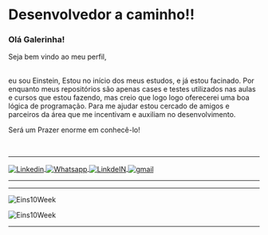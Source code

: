 # Desenvolvedor a caminho!!


### Olá Galerinha!

Seja bem vindo ao meu perfil, 

<br> eu sou Einstein,
Estou no início dos meus estudos, e já estou facinado.
Por enquanto meus repositórios são apenas cases e testes utilizados nas aulas e cursos que estou fazendo, mas creio que logo logo oferecerei uma boa lógica de programação.
Para me ajudar estou cercado de amigos e parceiros da área que me incentivam e auxiliam no desenvolvimento.

Será um Prazer enorme em conhecê-lo! 



<br> <hr>
<a target="_blank" href="https://www.linkedin.com/in/einstein-h-soares">



<img align = "center" alt = "Linkedin" color = "white" src = "https://img.shields.io/badge/LinkedIn-0077B5?style=for-the-badge&logo=linkedin&logoColor=white" />

</a>
<a target="_blank" href="https://api.whatsapp.com/send?phone=5519983972249">
  <img align = "center" alt = "Whatsapp" color = "white" src = "https://img.shields.io/badge/WhatsApp-25D366?style=for-the-badge&logo=whatsapp&logoColor=white" />
   
<a target="_blank" href="https://github.com/3insteinDev/">
  <img align = "center" alt = "LinkdeIN" src = "https://img.shields.io/badge/GitHub-100000?style=for-the-badge&logo=github&logoColor=white" />
</a>  

<a target="_blank" href="mailto:einstein.hellmeister@gmail.com">
  <img align = "center" alt = "gmail" src = "https://img.shields.io/badge/Gmail-D14836?style=for-the-badge&logo=gmail&logoColor=white" />
</a>
  <br> <hr>

  

<hr>

<p> <img align = "center" src = "https://github-readme-stats.vercel.app/api/top-langs?username=3insteinDev&show_icons=true&locale=en&layout=compact" alt = "Eins10Week" /> </p>

<p> <img align = "center" src = "https://github-readme-stats.vercel.app/api?username=3insteinDev&show_icons=true&locale=en" alt = "Eins10Week" /> </p>

<hr>